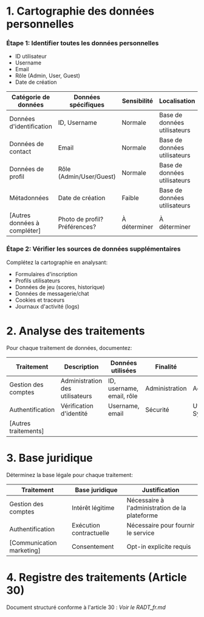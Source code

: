 # 1. Cartographie des données personnelles
### Étape 1: Identifier toutes les données personnelles

- ID utilisateur
- Username
- Email
- Rôle (Admin, User, Guest)
- Date de création

| Catégorie de données | Données spécifiques | Sensibilité | Localisation | Durée de conservation |
|----------------------|---------------------|-------------|--------------|------------------------|
| Données d'identification | ID, Username | Normale | Base de données utilisateurs | Durée du compte |
| Données de contact | Email | Normale | Base de données utilisateurs | Durée du compte |
| Données de profil | Rôle (Admin/User/Guest) | Normale | Base de données utilisateurs | Durée du compte |
| Métadonnées | Date de création | Faible | Base de données utilisateurs | Durée du compte |
| [Autres données à compléter] | Photo de profil? Préférences? | À déterminer | À déterminer | À déterminer |


### Étape 2: Vérifier les sources de données supplémentaires
Complétez la cartographie en analysant:

- Formulaires d'inscription
- Profils utilisateurs
- Données de jeu (scores, historique)
- Données de messagerie/chat
- Cookies et traceurs
- Journaux d'activité (logs)

# 2. Analyse des traitements
Pour chaque traitement de données, documentez:

| Traitement | Description | Données utilisées | Finalité | Acteurs concernés |
|------------|-------------|-------------------|----------|-------------------|
| Gestion des comptes | Administration des utilisateurs | ID, username, email, rôle | Administration | Administrateurs |
| Authentification | Vérification d'identité | Username, email | Sécurité | Utilisateurs, Système |
| [Autres traitements] | | | | |

# 3. Base juridique
Déterminez la base légale pour chaque traitement:

| Traitement | Base juridique | Justification |
|------------|---------------|---------------|
| Gestion des comptes | Intérêt légitime | Nécessaire à l'administration de la plateforme |
| Authentification | Exécution contractuelle | Nécessaire pour fournir le service |
| [Communication marketing] | Consentement | Opt-in explicite requis |

# 4. Registre des traitements (Article 30)

Document structuré conforme à l'article 30 : *Voir le RADT_fr.md*
